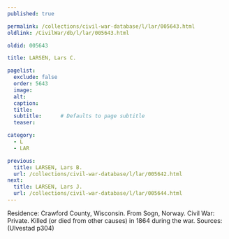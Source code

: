 ```yaml
---
published: true

permalink: /collections/civil-war-database/l/lar/005643.html
oldlink: /CivilWar/db/l/lar/005643.html

oldid: 005643

title: LARSEN, Lars C.

pagelist:
  exclude: false
  order: 5643
  image: 
  alt:
  caption:
  title:
  subtitle:      # Defaults to page subtitle
  teaser:

category: 
  - L 
  - LAR

previous:
  title: LARSEN, Lars B.
  url: /collections/civil-war-database/l/lar/005642.html  
next:
  title: LARSEN, Lars J.
  url: /collections/civil-war-database/l/lar/005644.html   
---
```

Residence: Crawford County, Wisconsin. From Sogn, Norway. Civil War: Private. Killed (or died from other causes) in 1864 during the war. Sources: (Ulvestad p304)